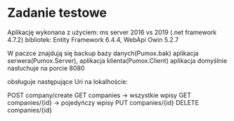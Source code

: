 # Zadanie testowe


Aplikację wykonana z użyciem:
ms server 2016
vs 2019 (.net framework 4.7.2)
bibliotek:
Entity Framework 6.4.4,
WebApi Owin 5.2.7

W paczce znajdują się backup bazy danych(Pumox.bak) aplikacja serwera(Pumox.Server), aplikacja klienta(Pumox.Client)
aplikacja domyślnie nasłuchuje na porcie 8080

obsługuje następujące Uri na lokalhoście:

POST company/create
GET  companies 		 -> wszystkie wpisy
GET  companies/{id}  -> pojedyńczy wpisy
PUT  companies/{id}
DELETE companies/{id}
